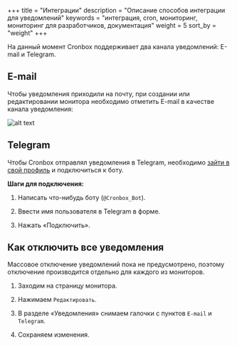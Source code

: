 +++
title = "Интеграции"
description = "Описание способов интеграции для уведомлений"
keywords = "интеграция, cron, мониторинг, мониторинг для разработчиков, документация"
weight = 5
sort_by = "weight"
+++

На данный момент Cronbox поддерживает два канала уведомлений: E-mail и Telegram.

## E-mail

Чтобы уведомления приходили на почту, при создании или редактировании монитора необходимо
отметить E-mail в качестве канала уведомления:

![alt text](/images/integration/email.png "Канал уведомлений по E-mail")

## Telegram

Чтобы Cronbox отправлял уведомления в Telegram, 
необходимо [зайти в свой профиль](https://cp.cronbox.ru/profile) и подключиться к боту.

**Шаги для подключения:**

1. Написать что-нибудь боту (`@Cronbox_Bot`).

2. Ввести имя пользователя в Telegram в форме.

3. Нажать «Подключить».

## Как отключить все уведомления

Массовое отключение уведомлений пока не предусмотрено, поэтому отключение производится отдельно для каждого из мониторов. 

1. Заходим на страницу монитора.

2. Нажимаем `Редактировать`.

3. В разделе «Уведомления» снимаем галочки с пунктов `E-mail` и `Telegram`.

4. Сохраняем изменения.
